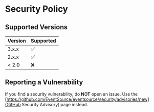 # Security Policy

## Supported Versions

| Version | Supported          |
| ------- | ------------------ |
| 3.x.x   | :white_check_mark: |
| 2.x.x   | :white_check_mark: |
| < 2.0   | :x:                |

## Reporting a Vulnerability

If you find a security vulnerability, do **NOT** open an issue. Use the [https://github.com/EventSource/eventsource/security/advisories/new](GitHub Security Advisory) page instead.
